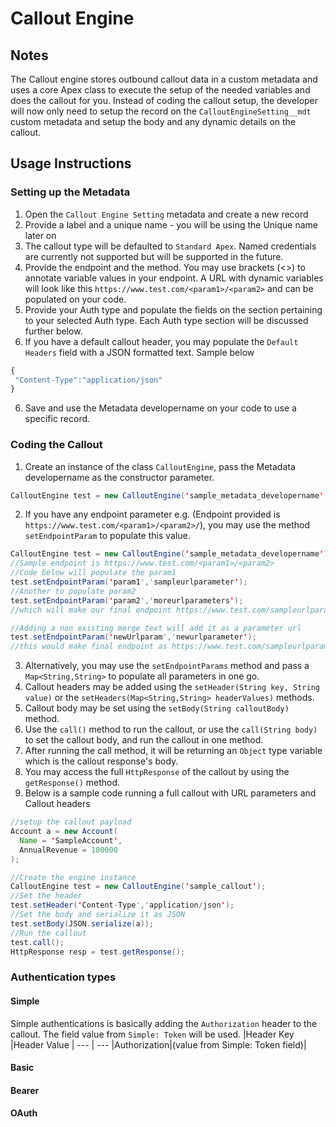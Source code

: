 # Callout Engine

## Notes

The Callout engine stores outbound callout data in a custom metadata and uses a core Apex class to execute the setup of the needed variables and does the callout for you. Instead of coding the callout setup, the developer will now only need to setup the record on the `CalloutEngineSetting__mdt` custom metadata and setup the body and any dynamic details on the callout.

## Usage Instructions
### Setting up the Metadata
1. Open the `Callout Engine Setting` metadata and create a new record
2. Provide a label and a unique name - you will be using the Unique name later on
3. The callout type will be defaulted to `Standard Apex`. Named credentials are currently not supported but will be supported in the future.
4. Provide the endpoint and the method. You may use brackets (<>) to annotate variable values in your endpoint. A URL with dynamic variables will look like this `https://www.test.com/<param1>/<param2>` and can be populated on your code.
5. Provide your Auth type and populate the fields on the section pertaining to your selected Auth type. Each Auth type section will be discussed further below.
6. If you have a default callout header, you may populate the `Default Headers` field with a JSON formatted text. Sample below
 ```javascript
 {
  "Content-Type":"application/json"
 }
 ```
6. Save and use the Metadata developername on your code to use a specific record.

### Coding the Callout
1. Create an instance of the class `CalloutEngine`, pass the Metadata developername as the constructor parameter.
```java
CalloutEngine test = new CalloutEngine('sample_metadata_developername');
```
2. If you have any endpoint parameter e.g. (Endpoint provided is `https://www.test.com/<param1>/<param2>/`), you may use the method `setEndpointParam` to populate this value.
```java
CalloutEngine test = new CalloutEngine('sample_metadata_developername');
//Sample endpoint is https://www.test.com/<param1>/<param2>
//Code below will populate the param1
test.setEndpointParam('param1','sampleurlparameter');
//Another to populate param2
test.setEndpointParam('param2','moreurlparameters');
//which will make our final endpoint https://www.test.com/sampleurlparameter/moreurlparameters

//Adding a non existing merge text will add it as a parameter url
test.setEndpointParam('newUrlparam','newurlparameter');
//this would make final endpoint as https://www.test.com/sampleurlparameter/moreurlparameters?newUrlparam=newurlparameter
```
3. Alternatively, you may use the `setEndpointParams` method and pass a `Map<String,String>` to populate all parameters in one go.
4. Callout headers may be added using the `setHeader(String key, String value)` or the `setHeaders(Map<String,String> headerValues)` methods.
5. Callout body may be set using the `setBody(String calloutBody)` method.
6. Use the `call()` method to run the callout, or use the `call(String body)` to set the callout body, and run the callout in one method.
7. After running the call method, it will be returning an `Object` type variable which is the callout response's body.
8. You may access the full `HttpResponse` of the callout by using the `getResponse()` method.
9. Below is a sample code running a full callout with URL parameters and Callout headers
```java
//setup the callout payload
Account a = new Account(
  Name = 'SampleAccount',
  AnnualRevenue = 100000
);

//Create the engine instance
CalloutEngine test = new CalloutEngine('sample_callout');
//Set the header
test.setHeader('Content-Type','application/json');
//Set the body and serialize it as JSON
test.setBody(JSON.serialize(a));
//Run the callout
test.call();
HttpResponse resp = test.getResponse();
```

### Authentication types
#### Simple
Simple authentications is basically adding the `Authorization` header to the callout. The field value from `Simple: Token` will be used. 
|Header Key |Header Value  |
--- | ---
|Authorization|(value from Simple: Token field)|

#### Basic

#### Bearer

#### OAuth








